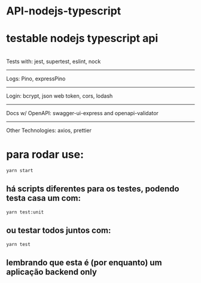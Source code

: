 # API-nodejs-typescript
<h1>testable nodejs typescript api </h1>
<br>
Tests with:
jest, supertest, eslint, nock
<hr>
Logs:
Pino, expressPino
<hr>
Login:
bcrypt, json web token, cors, lodash
<hr>
Docs w/ OpenAPI:
swagger-ui-express 
 and openapi-validator
<hr>
Other Technologies:
axios, prettier
 
# para rodar use: 
``
yarn start
``
## há scripts diferentes para os testes, podendo testa casa um com:
``
yarn test:unit
``
## ou testar todos juntos com:
``
yarn test
``
## lembrando que esta é (por enquanto) um aplicação backend only
